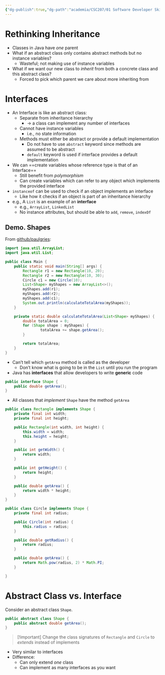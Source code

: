 ```yaml
---
{"dg-publish":true,"dg-path":"academia/CSC207/01 Software Developer Skills and Tools/Interfaces.md","permalink":"/academia/csc-207/01-software-developer-skills-and-tools/interfaces/","tags":["#lecture","#note","cs","java","university"],"created":"2024-09-20T12:11:04.000-04:00","updated":"2024-10-30T20:51:50.002-04:00"}
---
```



# Rethinking Inheritance

- Classes in Java have *one* parent
- What if an abstract class only contains abstract methods but no instance variables?
    - Wasteful; not making use of instance variables
- What if we want our new class to *inherit* from both a concrete class and this abstract class?
    - Forced to pick which parent we care about more inheriting from

# Interfaces

- An Interface is like an abstract class:
    - Separate from inheritance hierarchy
        - → a class can implement any number of interfaces
    - Cannot have instance variables
        - i.e., no state information
    - Methods must either be abstract or provide a default implementation
        - Do not have to use `abstract` keyword since methods are assumed to be abstract
        - `default` keyword is used if interface provides a default implementation
- We can ==create variables whose reference type is that of an Interface==
    - Still benefit from *polymorphism*
    - Can create variables which can refer to any object which implements the provided interface
- `instanceof` can be used to check if an object implements an interface
    - Like how it checks if an object is part of an inheritance hierarchy
- e.g., A `List` is an example of an **interface**
    - e.g., `ArrayList`, `LinkedList`
    - No instance attributes, but should be able to `add`, `remove`, `indexOf`

## Demo. Shapes

From [github/paulgries](https://github.com/paulgries/ShapeExample/tree/main/src):

```java file:Main.java
import java.util.ArrayList;
import java.util.List;

public class Main {
    public static void main(String[] args) {
        Rectangle r1 = new Rectangle(10, 20);
        Rectangle r2 = new Rectangle(10, 30);
        Circle c1 = new Circle(10);
        List<Shape> myShapes = new ArrayList<>();
        myShapes.add(r1);
        myShapes.add(r2);
        myShapes.add(c1);
        System.out.println(calculateTotalArea(myShapes));
    }

    private static double calculateTotalArea(List<Shape> myShapes) {
        double totalArea = 0;
        for (Shape shape : myShapes) {
                totalArea += shape.getArea();
        }

        return totalArea;
    }
}
```

- Can’t tell which `getArea` method is called as the developer
    - Don’t know what is going to be in the `List` until you run the program
- Java has **interfaces** that allow developers to write **generic** code

```java file:Shape.java
public interface Shape {
    public double getArea();
}
```

- All classes that *implement* `Shape` have the method `getArea`

```java file:Rectangle.java
public class Rectangle implements Shape {
    private final int width;
    private final int height;

    public Rectangle(int width, int height) {
        this.width = width;
        this.height = height;
    }

    public int getWidth() {
        return width;
    }

    public int getHeight() {
        return height;
    }

    public double getArea() {
        return width * height;
    }
}
```

```java file:Circle.java
public class Circle implements Shape {
    private final int radius;

    public Circle(int radius) {
        this.radius = radius;
    }

    public double getRadius() {
        return radius;
    }

    public double getArea() {
        return Math.pow(radius, 2) * Math.PI;
    }

}
```

# Abstract Class vs. Interface

Consider an abstract class `Shape`.

```java
public abstract class Shape {
    public abstract double getArea();
}
```

> [!important] Change the class signatures of `Rectangle` and `Circle` to *extends* instead of implements

- Very similar to interfaces
- Difference:
    - Can only extend *one* class
    - Can implement as many interfaces as you want